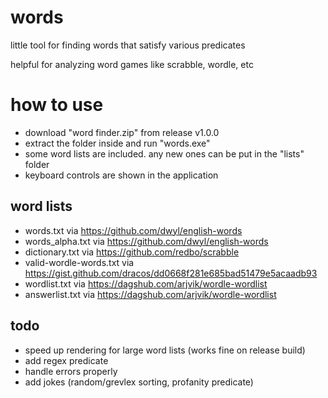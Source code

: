 # words

little tool for finding words that satisfy various predicates

helpful for analyzing word games like scrabble, wordle, etc

# how to use

- download "word finder.zip" from release v1.0.0
- extract the folder inside and run "words.exe"
- some word lists are included. any new ones can be put in the "lists" folder
- keyboard controls are shown in the application

## word lists
- words.txt via https://github.com/dwyl/english-words
- words_alpha.txt via https://github.com/dwyl/english-words
- dictionary.txt via https://github.com/redbo/scrabble
- valid-wordle-words.txt via https://gist.github.com/dracos/dd0668f281e685bad51479e5acaadb93
- wordlist.txt via https://dagshub.com/arjvik/wordle-wordlist
- answerlist.txt via https://dagshub.com/arjvik/wordle-wordlist

## todo
- speed up rendering for large word lists (works fine on release build)
- add regex predicate
- handle errors properly
- add jokes (random/grevlex sorting, profanity predicate)
